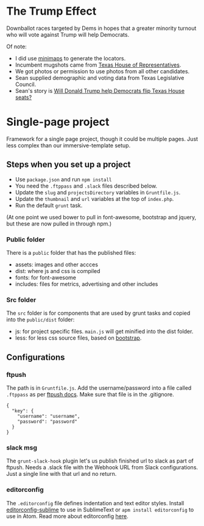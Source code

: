 The Trump Effect
=================

Downballot races targeted by Dems in hopes that a greater minority turnout who will vote against Trump will help Democrats.

Of note:

* I did use [minimaps](https://github.com/datanews/minimaps) to generate the locators.
* Incumbent mugshots came from [Texas House of Representatives](http://www.house.state.tx.us/members/member-page/?district=23).
* We got photos or permission to use photos from all other candidates.
* Sean supplied demographic and voting data from Texas Legislative Council.
* Sean's story is [Will Donald Trump help Democrats flip Texas House seats?](http://www.mystatesman.com/news/news/state-regional-govt-politics/will-donald-trump-help-democrats-flip-texas-house-/nsQsj/) 


Single-page project
==============================

Framework for a single page project, though it could be multiple pages. Just less complex than our immersive-template setup.

## Steps when you set up a project

* Use `package.json` and run `npm install`
* You need the `.ftppass` and `.slack` files described below.
* Update the `slug` and `projectsDirectory` variables in `Gruntfile.js`.
* Update the `thumbnail` and `url` variables at the top of `index.php`.
* Run the default `grunt` task.

(At one point we used bower to pull in font-awesome, bootstrap and jquery, but these are now pulled in through npm.)

### Public folder
There is a `public` folder that has the published files:
* assets: images and other accces
* dist: where js and css is compiled
* fonts: for font-awesome
* includes: files for metrics, advertising and other includes

### Src folder
The `src` folder is for components that are used by grunt tasks and copied into the `public/dist` folder:
* js: for project specific files. `main.js` will get minified into the dist folder.
* less: for less css source files, based on [bootstrap](http://getbootstrap.com/getting-started/).


## Configurations

### ftpush

The path is in `Gruntfile.js`. Add the username/password into a file called `.ftppass` as per [ftpush docs](https://www.npmjs.com/package/grunt-ftpush). Make sure that file is in the .gitignore.


```
{
  "key": {
    "username": "username",
    "password": "password"
  }
}
```

### slack msg

The `grunt-slack-hook` plugin let's us publish finished url to slack as part of ftpush. Needs a .slack file with the Webhook URL from Slack configurations. Just a single line with that url and no return.


### editorconfig

The `.editorconfig` file defines indentation and text editor styles. Install [editorconfig-sublime](https://github.com/sindresorhus/editorconfig-sublime) to use in SublimeText or `apm install editorconfig` to use in Atom. Read more about editorconfig [here](http://editorconfig.org/).
